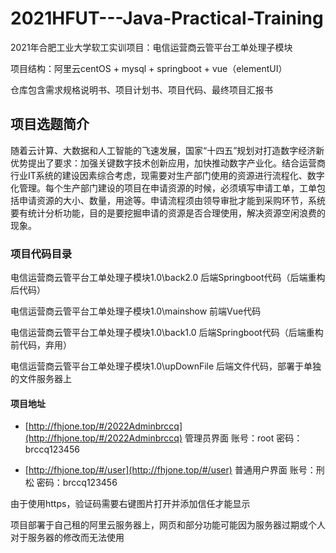 # 2021HFUT---Java-Practical-Training

2021年合肥工业大学软工实训项目：电信运营商云管平台工单处理子模块

项目结构：阿里云centOS + mysql + springboot + vue（elementUI）

仓库包含需求规格说明书、项目计划书、项目代码、最终项目汇报书

## 项目选题简介

随着云计算、大数据和人工智能的飞速发展，国家“十四五”规划对打造数字经济新优势提出了要求：加强关键数字技术创新应用，加快推动数字产业化。结合运营商行业IT系统的建设因素综合考虑，现需要对生产部门使用的资源进行流程化、数字化管理。每个生产部门建设的项目在申请资源的时候，必须填写申请工单，工单包括申请资源的大小、数量，用途等。申请流程须由领导审批才能到采购环节，系统要有统计分析功能，目的是要挖掘申请的资源是否合理使用，解决资源空闲浪费的现象。


### 项目代码目录
电信运营商云管平台工单处理子模块1.0\back2.0 后端Springboot代码（后端重构后代码）

电信运营商云管平台工单处理子模块1.0\mainshow 前端Vue代码

电信运营商云管平台工单处理子模块1.0\back1.0 后端Springboot代码（后端重构前代码，弃用）

电信运营商云管平台工单处理子模块1.0\upDownFile 后端文件代码，部署于单独的文件服务器上

#### 项目地址

- [http://fhjone.top/#/2022Adminbrccq](http://fhjone.top/#/2022Adminbrccq) 管理员界面
账号：root  密码：brccq123456


- [http://fhjone.top/#/user](http://fhjone.top/#/user) 普通用户界面
账号：刑松  密码：brccq123456

由于使用https，验证码需要右键图片打开并添加信任才能显示

项目部署于自己租的阿里云服务器上，网页和部分功能可能因为服务器过期或个人对于服务器的修改而无法使用
